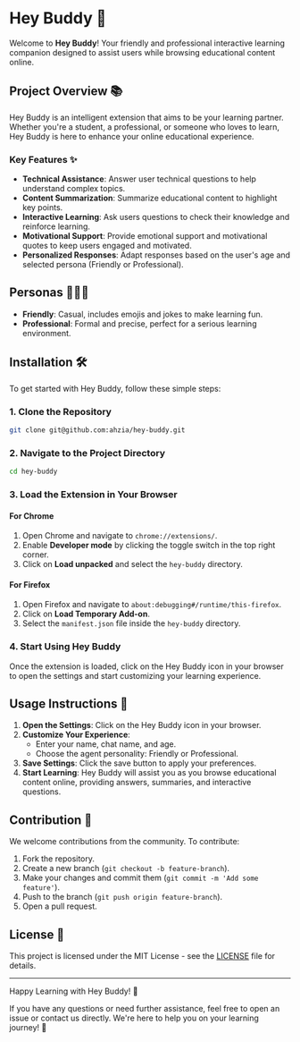 # Hey Buddy 🌟

Welcome to **Hey Buddy**! Your friendly and professional interactive learning companion designed to assist users while browsing educational content online.

## Project Overview 📚

Hey Buddy is an intelligent extension that aims to be your learning partner. Whether you're a student, a professional, or someone who loves to learn, Hey Buddy is here to enhance your online educational experience.

### Key Features ✨

- **Technical Assistance**: Answer user technical questions to help understand complex topics.
- **Content Summarization**: Summarize educational content to highlight key points.
- **Interactive Learning**: Ask users questions to check their knowledge and reinforce learning.
- **Motivational Support**: Provide emotional support and motivational quotes to keep users engaged and motivated.
- **Personalized Responses**: Adapt responses based on the user's age and selected persona (Friendly or Professional).

## Personas 🧑‍🤝‍🧑

- **Friendly**: Casual, includes emojis and jokes to make learning fun.
- **Professional**: Formal and precise, perfect for a serious learning environment.

## Installation 🛠️

To get started with Hey Buddy, follow these simple steps:

### 1. Clone the Repository

```bash
git clone git@github.com:ahzia/hey-buddy.git
```

### 2. Navigate to the Project Directory

```bash
cd hey-buddy
```

### 3. Load the Extension in Your Browser

#### For Chrome

1. Open Chrome and navigate to `chrome://extensions/`.
2. Enable **Developer mode** by clicking the toggle switch in the top right corner.
3. Click on **Load unpacked** and select the `hey-buddy` directory.

#### For Firefox

1. Open Firefox and navigate to `about:debugging#/runtime/this-firefox`.
2. Click on **Load Temporary Add-on**.
3. Select the `manifest.json` file inside the `hey-buddy` directory.

### 4. Start Using Hey Buddy

Once the extension is loaded, click on the Hey Buddy icon in your browser to open the settings and start customizing your learning experience.

## Usage Instructions 📖

1. **Open the Settings**: Click on the Hey Buddy icon in your browser.
2. **Customize Your Experience**:
   - Enter your name, chat name, and age.
   - Choose the agent personality: Friendly or Professional.
3. **Save Settings**: Click the save button to apply your preferences.
4. **Start Learning**: Hey Buddy will assist you as you browse educational content online, providing answers, summaries, and interactive questions.

## Contribution 🤝

We welcome contributions from the community. To contribute:

1. Fork the repository.
2. Create a new branch (`git checkout -b feature-branch`).
3. Make your changes and commit them (`git commit -m 'Add some feature'`).
4. Push to the branch (`git push origin feature-branch`).
5. Open a pull request.

## License 📜

This project is licensed under the MIT License - see the [LICENSE](LICENSE) file for details.

---

Happy Learning with Hey Buddy! 🎉

If you have any questions or need further assistance, feel free to open an issue or contact us directly. We're here to help you on your learning journey! 🚀
